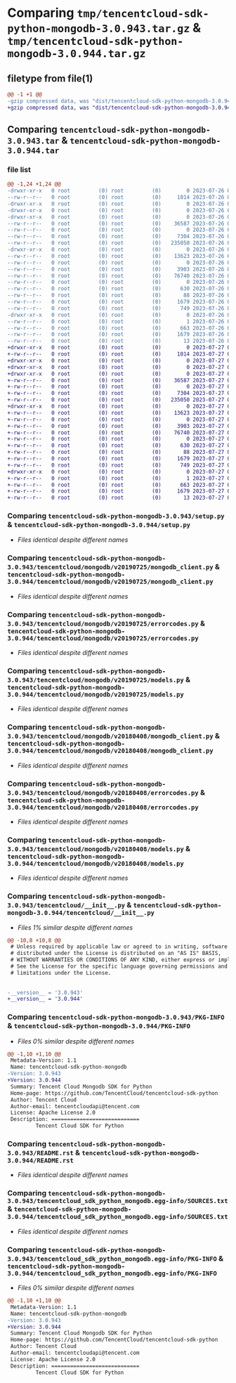 # Comparing `tmp/tencentcloud-sdk-python-mongodb-3.0.943.tar.gz` & `tmp/tencentcloud-sdk-python-mongodb-3.0.944.tar.gz`

## filetype from file(1)

```diff
@@ -1 +1 @@
-gzip compressed data, was "dist/tencentcloud-sdk-python-mongodb-3.0.943.tar", last modified: Wed Jul 26 00:41:00 2023, max compression
+gzip compressed data, was "dist/tencentcloud-sdk-python-mongodb-3.0.944.tar", last modified: Thu Jul 27 02:19:32 2023, max compression
```

## Comparing `tencentcloud-sdk-python-mongodb-3.0.943.tar` & `tencentcloud-sdk-python-mongodb-3.0.944.tar`

### file list

```diff
@@ -1,24 +1,24 @@
-drwxr-xr-x   0 root         (0) root         (0)        0 2023-07-26 00:41:00.000000 tencentcloud-sdk-python-mongodb-3.0.943/
--rw-r--r--   0 root         (0) root         (0)     1014 2023-07-26 00:41:00.000000 tencentcloud-sdk-python-mongodb-3.0.943/setup.py
-drwxr-xr-x   0 root         (0) root         (0)        0 2023-07-26 00:41:00.000000 tencentcloud-sdk-python-mongodb-3.0.943/tencentcloud/
-drwxr-xr-x   0 root         (0) root         (0)        0 2023-07-26 00:41:00.000000 tencentcloud-sdk-python-mongodb-3.0.943/tencentcloud/mongodb/
-drwxr-xr-x   0 root         (0) root         (0)        0 2023-07-26 00:41:00.000000 tencentcloud-sdk-python-mongodb-3.0.943/tencentcloud/mongodb/v20190725/
--rw-r--r--   0 root         (0) root         (0)    36587 2023-07-26 00:41:00.000000 tencentcloud-sdk-python-mongodb-3.0.943/tencentcloud/mongodb/v20190725/mongodb_client.py
--rw-r--r--   0 root         (0) root         (0)        0 2023-07-26 00:41:00.000000 tencentcloud-sdk-python-mongodb-3.0.943/tencentcloud/mongodb/v20190725/__init__.py
--rw-r--r--   0 root         (0) root         (0)     7304 2023-07-26 00:41:00.000000 tencentcloud-sdk-python-mongodb-3.0.943/tencentcloud/mongodb/v20190725/errorcodes.py
--rw-r--r--   0 root         (0) root         (0)   235050 2023-07-26 00:41:00.000000 tencentcloud-sdk-python-mongodb-3.0.943/tencentcloud/mongodb/v20190725/models.py
-drwxr-xr-x   0 root         (0) root         (0)        0 2023-07-26 00:41:00.000000 tencentcloud-sdk-python-mongodb-3.0.943/tencentcloud/mongodb/v20180408/
--rw-r--r--   0 root         (0) root         (0)    13623 2023-07-26 00:41:00.000000 tencentcloud-sdk-python-mongodb-3.0.943/tencentcloud/mongodb/v20180408/mongodb_client.py
--rw-r--r--   0 root         (0) root         (0)        0 2023-07-26 00:41:00.000000 tencentcloud-sdk-python-mongodb-3.0.943/tencentcloud/mongodb/v20180408/__init__.py
--rw-r--r--   0 root         (0) root         (0)     3903 2023-07-26 00:41:00.000000 tencentcloud-sdk-python-mongodb-3.0.943/tencentcloud/mongodb/v20180408/errorcodes.py
--rw-r--r--   0 root         (0) root         (0)    76740 2023-07-26 00:41:00.000000 tencentcloud-sdk-python-mongodb-3.0.943/tencentcloud/mongodb/v20180408/models.py
--rw-r--r--   0 root         (0) root         (0)        0 2023-07-26 00:41:00.000000 tencentcloud-sdk-python-mongodb-3.0.943/tencentcloud/mongodb/__init__.py
--rw-r--r--   0 root         (0) root         (0)      630 2023-07-26 00:41:00.000000 tencentcloud-sdk-python-mongodb-3.0.943/tencentcloud/__init__.py
--rw-r--r--   0 root         (0) root         (0)       88 2023-07-26 00:41:00.000000 tencentcloud-sdk-python-mongodb-3.0.943/setup.cfg
--rw-r--r--   0 root         (0) root         (0)     1679 2023-07-26 00:41:00.000000 tencentcloud-sdk-python-mongodb-3.0.943/PKG-INFO
--rw-r--r--   0 root         (0) root         (0)      749 2023-07-26 00:41:00.000000 tencentcloud-sdk-python-mongodb-3.0.943/README.rst
-drwxr-xr-x   0 root         (0) root         (0)        0 2023-07-26 00:41:00.000000 tencentcloud-sdk-python-mongodb-3.0.943/tencentcloud_sdk_python_mongodb.egg-info/
--rw-r--r--   0 root         (0) root         (0)        1 2023-07-26 00:41:00.000000 tencentcloud-sdk-python-mongodb-3.0.943/tencentcloud_sdk_python_mongodb.egg-info/dependency_links.txt
--rw-r--r--   0 root         (0) root         (0)      663 2023-07-26 00:41:00.000000 tencentcloud-sdk-python-mongodb-3.0.943/tencentcloud_sdk_python_mongodb.egg-info/SOURCES.txt
--rw-r--r--   0 root         (0) root         (0)     1679 2023-07-26 00:41:00.000000 tencentcloud-sdk-python-mongodb-3.0.943/tencentcloud_sdk_python_mongodb.egg-info/PKG-INFO
--rw-r--r--   0 root         (0) root         (0)       13 2023-07-26 00:41:00.000000 tencentcloud-sdk-python-mongodb-3.0.943/tencentcloud_sdk_python_mongodb.egg-info/top_level.txt
+drwxr-xr-x   0 root         (0) root         (0)        0 2023-07-27 02:19:32.000000 tencentcloud-sdk-python-mongodb-3.0.944/
+-rw-r--r--   0 root         (0) root         (0)     1014 2023-07-27 02:19:32.000000 tencentcloud-sdk-python-mongodb-3.0.944/setup.py
+drwxr-xr-x   0 root         (0) root         (0)        0 2023-07-27 02:19:32.000000 tencentcloud-sdk-python-mongodb-3.0.944/tencentcloud/
+drwxr-xr-x   0 root         (0) root         (0)        0 2023-07-27 02:19:32.000000 tencentcloud-sdk-python-mongodb-3.0.944/tencentcloud/mongodb/
+drwxr-xr-x   0 root         (0) root         (0)        0 2023-07-27 02:19:32.000000 tencentcloud-sdk-python-mongodb-3.0.944/tencentcloud/mongodb/v20190725/
+-rw-r--r--   0 root         (0) root         (0)    36587 2023-07-27 02:19:32.000000 tencentcloud-sdk-python-mongodb-3.0.944/tencentcloud/mongodb/v20190725/mongodb_client.py
+-rw-r--r--   0 root         (0) root         (0)        0 2023-07-27 02:19:32.000000 tencentcloud-sdk-python-mongodb-3.0.944/tencentcloud/mongodb/v20190725/__init__.py
+-rw-r--r--   0 root         (0) root         (0)     7304 2023-07-27 02:19:32.000000 tencentcloud-sdk-python-mongodb-3.0.944/tencentcloud/mongodb/v20190725/errorcodes.py
+-rw-r--r--   0 root         (0) root         (0)   235050 2023-07-27 02:19:32.000000 tencentcloud-sdk-python-mongodb-3.0.944/tencentcloud/mongodb/v20190725/models.py
+drwxr-xr-x   0 root         (0) root         (0)        0 2023-07-27 02:19:32.000000 tencentcloud-sdk-python-mongodb-3.0.944/tencentcloud/mongodb/v20180408/
+-rw-r--r--   0 root         (0) root         (0)    13623 2023-07-27 02:19:32.000000 tencentcloud-sdk-python-mongodb-3.0.944/tencentcloud/mongodb/v20180408/mongodb_client.py
+-rw-r--r--   0 root         (0) root         (0)        0 2023-07-27 02:19:32.000000 tencentcloud-sdk-python-mongodb-3.0.944/tencentcloud/mongodb/v20180408/__init__.py
+-rw-r--r--   0 root         (0) root         (0)     3903 2023-07-27 02:19:32.000000 tencentcloud-sdk-python-mongodb-3.0.944/tencentcloud/mongodb/v20180408/errorcodes.py
+-rw-r--r--   0 root         (0) root         (0)    76740 2023-07-27 02:19:32.000000 tencentcloud-sdk-python-mongodb-3.0.944/tencentcloud/mongodb/v20180408/models.py
+-rw-r--r--   0 root         (0) root         (0)        0 2023-07-27 02:19:32.000000 tencentcloud-sdk-python-mongodb-3.0.944/tencentcloud/mongodb/__init__.py
+-rw-r--r--   0 root         (0) root         (0)      630 2023-07-27 02:19:32.000000 tencentcloud-sdk-python-mongodb-3.0.944/tencentcloud/__init__.py
+-rw-r--r--   0 root         (0) root         (0)       88 2023-07-27 02:19:32.000000 tencentcloud-sdk-python-mongodb-3.0.944/setup.cfg
+-rw-r--r--   0 root         (0) root         (0)     1679 2023-07-27 02:19:32.000000 tencentcloud-sdk-python-mongodb-3.0.944/PKG-INFO
+-rw-r--r--   0 root         (0) root         (0)      749 2023-07-27 02:19:32.000000 tencentcloud-sdk-python-mongodb-3.0.944/README.rst
+drwxr-xr-x   0 root         (0) root         (0)        0 2023-07-27 02:19:32.000000 tencentcloud-sdk-python-mongodb-3.0.944/tencentcloud_sdk_python_mongodb.egg-info/
+-rw-r--r--   0 root         (0) root         (0)        1 2023-07-27 02:19:32.000000 tencentcloud-sdk-python-mongodb-3.0.944/tencentcloud_sdk_python_mongodb.egg-info/dependency_links.txt
+-rw-r--r--   0 root         (0) root         (0)      663 2023-07-27 02:19:32.000000 tencentcloud-sdk-python-mongodb-3.0.944/tencentcloud_sdk_python_mongodb.egg-info/SOURCES.txt
+-rw-r--r--   0 root         (0) root         (0)     1679 2023-07-27 02:19:32.000000 tencentcloud-sdk-python-mongodb-3.0.944/tencentcloud_sdk_python_mongodb.egg-info/PKG-INFO
+-rw-r--r--   0 root         (0) root         (0)       13 2023-07-27 02:19:32.000000 tencentcloud-sdk-python-mongodb-3.0.944/tencentcloud_sdk_python_mongodb.egg-info/top_level.txt
```

### Comparing `tencentcloud-sdk-python-mongodb-3.0.943/setup.py` & `tencentcloud-sdk-python-mongodb-3.0.944/setup.py`

 * *Files identical despite different names*

### Comparing `tencentcloud-sdk-python-mongodb-3.0.943/tencentcloud/mongodb/v20190725/mongodb_client.py` & `tencentcloud-sdk-python-mongodb-3.0.944/tencentcloud/mongodb/v20190725/mongodb_client.py`

 * *Files identical despite different names*

### Comparing `tencentcloud-sdk-python-mongodb-3.0.943/tencentcloud/mongodb/v20190725/errorcodes.py` & `tencentcloud-sdk-python-mongodb-3.0.944/tencentcloud/mongodb/v20190725/errorcodes.py`

 * *Files identical despite different names*

### Comparing `tencentcloud-sdk-python-mongodb-3.0.943/tencentcloud/mongodb/v20190725/models.py` & `tencentcloud-sdk-python-mongodb-3.0.944/tencentcloud/mongodb/v20190725/models.py`

 * *Files identical despite different names*

### Comparing `tencentcloud-sdk-python-mongodb-3.0.943/tencentcloud/mongodb/v20180408/mongodb_client.py` & `tencentcloud-sdk-python-mongodb-3.0.944/tencentcloud/mongodb/v20180408/mongodb_client.py`

 * *Files identical despite different names*

### Comparing `tencentcloud-sdk-python-mongodb-3.0.943/tencentcloud/mongodb/v20180408/errorcodes.py` & `tencentcloud-sdk-python-mongodb-3.0.944/tencentcloud/mongodb/v20180408/errorcodes.py`

 * *Files identical despite different names*

### Comparing `tencentcloud-sdk-python-mongodb-3.0.943/tencentcloud/mongodb/v20180408/models.py` & `tencentcloud-sdk-python-mongodb-3.0.944/tencentcloud/mongodb/v20180408/models.py`

 * *Files identical despite different names*

### Comparing `tencentcloud-sdk-python-mongodb-3.0.943/tencentcloud/__init__.py` & `tencentcloud-sdk-python-mongodb-3.0.944/tencentcloud/__init__.py`

 * *Files 1% similar despite different names*

```diff
@@ -10,8 +10,8 @@
 # Unless required by applicable law or agreed to in writing, software
 # distributed under the License is distributed on an "AS IS" BASIS,
 # WITHOUT WARRANTIES OR CONDITIONS OF ANY KIND, either express or implied.
 # See the License for the specific language governing permissions and
 # limitations under the License.
 
 
-__version__ = '3.0.943'
+__version__ = '3.0.944'
```

### Comparing `tencentcloud-sdk-python-mongodb-3.0.943/PKG-INFO` & `tencentcloud-sdk-python-mongodb-3.0.944/PKG-INFO`

 * *Files 0% similar despite different names*

```diff
@@ -1,10 +1,10 @@
 Metadata-Version: 1.1
 Name: tencentcloud-sdk-python-mongodb
-Version: 3.0.943
+Version: 3.0.944
 Summary: Tencent Cloud Mongodb SDK for Python
 Home-page: https://github.com/TencentCloud/tencentcloud-sdk-python
 Author: Tencent Cloud
 Author-email: tencentcloudapi@tencent.com
 License: Apache License 2.0
 Description: ============================
         Tencent Cloud SDK for Python
```

### Comparing `tencentcloud-sdk-python-mongodb-3.0.943/README.rst` & `tencentcloud-sdk-python-mongodb-3.0.944/README.rst`

 * *Files identical despite different names*

### Comparing `tencentcloud-sdk-python-mongodb-3.0.943/tencentcloud_sdk_python_mongodb.egg-info/SOURCES.txt` & `tencentcloud-sdk-python-mongodb-3.0.944/tencentcloud_sdk_python_mongodb.egg-info/SOURCES.txt`

 * *Files identical despite different names*

### Comparing `tencentcloud-sdk-python-mongodb-3.0.943/tencentcloud_sdk_python_mongodb.egg-info/PKG-INFO` & `tencentcloud-sdk-python-mongodb-3.0.944/tencentcloud_sdk_python_mongodb.egg-info/PKG-INFO`

 * *Files 0% similar despite different names*

```diff
@@ -1,10 +1,10 @@
 Metadata-Version: 1.1
 Name: tencentcloud-sdk-python-mongodb
-Version: 3.0.943
+Version: 3.0.944
 Summary: Tencent Cloud Mongodb SDK for Python
 Home-page: https://github.com/TencentCloud/tencentcloud-sdk-python
 Author: Tencent Cloud
 Author-email: tencentcloudapi@tencent.com
 License: Apache License 2.0
 Description: ============================
         Tencent Cloud SDK for Python
```

